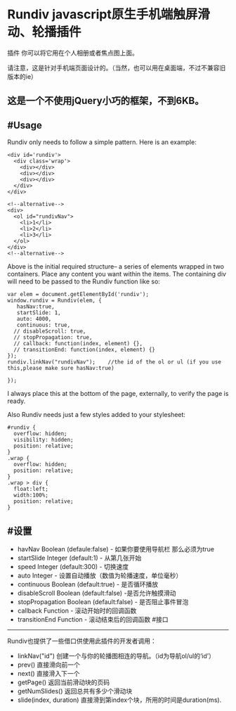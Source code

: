 # Rundiv javascript原生手机端触屏滑动、轮播插件

插件
你可以将它用在个人相册或者焦点图上面。

请注意，这是针对手机端页面设计的。（当然，也可以用在桌面端，不过不兼容旧版本的ie）

这是一个不使用jQuery小巧的框架，不到6KB。
---

#Usage
---

Rundiv only needs to follow a simple pattern. Here is an example:
```
<div id='rundiv'>
  <div class='wrap'>
    <div></div>
    <div></div>
    <div></div>
  </div>
</div>

<!--alternative-->
<div>
  <ol id="rundivNav">  
    <li>1</li>
    <li>2</li>
    <li>3</li>
  </ol>
</div>
<!--alternative-->
```
Above is the initial required structure– a series of elements wrapped in two containers. Place any content you want within the items. The containing div will need to be passed to the Rundiv function like so:
```
var elem = document.getElementById('rundiv');
window.rundiv = Rundiv(elem, {
   hasNav:true,
   startSlide: 1,
   auto: 4000,
   continuous: true,
  // disableScroll: true,
  // stopPropagation: true,
  // callback: function(index, element) {},
  // transitionEnd: function(index, element) {}
});
rundiv.linkNav("rundivNav");    //the id of the ol or ul (if you use this,please make sure hasNav:true) 

});
```
I always place this at the bottom of the page, externally, to verify the page is ready.

Also Rundiv needs just a few styles added to your stylesheet:
```
#rundiv {
  overflow: hidden;
  visibility: hidden;
  position: relative;
}
.wrap {
  overflow: hidden;
  position: relative;
}
.wrap > div {
  float:left;
  width:100%;
  position: relative;
}
```
#设置
---
 - havNav Boolean (defaule:false) - 如果你要使用导航栏 那么必须为true
 - startSlide Integer (default:1) - 从第几张开始
 - speed Integer (default:300) - 切换速度
 - auto Integer - 设置自动播放（数值为轮播速度，单位毫秒）
 - continuous Boolean (default:true) - 是否循环播放
 - disableScroll Boolean (default:false) -是否允许触摸滑动
 - stopPropagation Boolean (default:false) - 是否阻止事件冒泡
 - callback Function - 滚动开始时的回调函数
 - transitionEnd Function - 滚动结束后的回调函数
#接口
---
Rundiv也提供了一些借口供使用此插件的开发者调用：
- linkNav("id") 创建一个与你的轮播图相连的导航。（id为导航ol/ul的‘id’）
- prev() 直接滑向前一个
- next() 直接滑入下一个
- getPage() 返回当前滑动块的页码
- getNumSlides() 返回总共有多少个滑动块
- slide(index, duration) 直接滑到第index个块，所用的时间是duration(ms).

